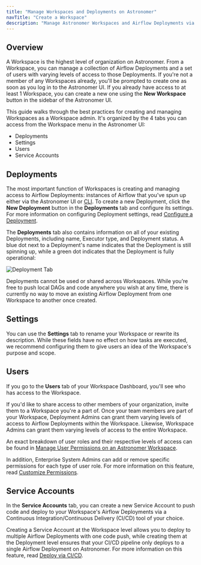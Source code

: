```yaml
---
title: "Manage Workspaces and Deployments on Astronomer"
navTitle: "Create a Workspace"
description: "Manage Astronomer Workspaces and Airflow Deployments via the Astronomer UI."
---
```


## Overview

A Workspace is the highest level of organization on Astronomer. From a Workspace, you can manage a collection of Airflow Deployments and a set of users with varying levels of access to those Deployments. If you're not a member of any Workspaces already, you'll be prompted to create one as soon as you log in to the Astronomer UI. If you already have access to at least 1 Workspace, you can create a new one using the **New Workspace** button in the sidebar of the Astronomer UI. 

This guide walks through the best practices for creating and managing Workspaces as a Workspace admin. It's organized by the 4 tabs you can access from the Workspace menu in the Astronomer UI:

* Deployments
* Settings
* Users
* Service Accounts

## Deployments

The most important function of Workspaces is creating and managing access to Airflow Deployments: instances of Airflow that you've spun up either via the Astronomer UI or [CLI](/docs/enterprise/stable/develop/cli-quickstart/). To create a new Deployment, click the **New Deployment** button in the **Deployments** tab and configure its settings. For more information on configuring Deployment settings, read [Configure a Deployment](https://www.astronomer.io/docs/enterprise/v0.23/deploy/configure-deployment).

The **Deployments** tab also contains information on all of your existing Deployments, including name, Executor type, and Deployment status. A blue dot next to a Deployment's name indicates that the Deployment is still spinning up, while a green dot indicates that the Deployment is fully operational:

![Deployment Tab](https://assets2.astronomer.io/main/docs/astronomer-ui/v0.12-deployments.png)

Deployments cannot be used or shared across Workspaces. While you’re free to push local DAGs and code anywhere you wish at any time, there is currently no way to move an existing Airflow Deployment from one Workspace to another once created.

## Settings

You can use the **Settings** tab to rename your Workspace or rewrite its description. While these fields have no effect on how tasks are executed, we recommend configuring them to give users an idea of the Workspace's purpose and scope.

## Users

If you go to the **Users** tab of your Workspace Dashboard, you'll see who has access to the Workspace.

If you'd like to share access to other members of your organization, invite them to a Workspace you're a part of. Once your team members are part of your Workspace, Deployment Admins can grant them varying levels of access to Airflow Deployments within the Workspace. Likewise, Workspace Admins can grant them varying levels of access to the entire Workspace.

An exact breakdown of user roles and their respective levels of access can be found in [Manage User Permissions on an Astronomer Workspace](/docs/enterprise/stable/manage-astronomer/workspace-permissions/).

In addition, Enterprise System Admins can add or remove specific permissions for each type of user role. For more information on this feature, read [Customize Permissions](https://www.astronomer.io/docs/enterprise/stable/manage-astronomer/manage-platform-users#customize-permissions).

## Service Accounts

In the **Service Accounts** tab, you can create a new Service Account to push code and deploy to your Workspace's Airflow Deployments via a Continuous Integration/Continuous Delivery (CI/CD) tool of your choice.

Creating a Service Account at the Workspace level allows you to deploy to multiple Airflow Deployments with one code push, while creating them at the Deployment level ensures that your CI/CD pipeline only deploys to a single Airflow Deployment on Astronomer. For more information on this feature, read [Deploy via CI/CD](https://www.astronomer.io/docs/enterprise/v0.23/deploy/ci-cd).
